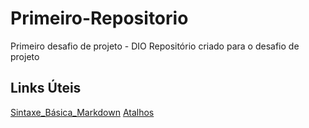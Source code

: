 # Primeiro-Repositorio
Primeiro desafio de projeto - DIO
Repositório criado para o desafio de projeto

## Links Úteis
[Sintaxe_Básica_Markdown](https://www.markdownguide.org/basic-syntax/)
[Atalhos](https://cheatsheets.zip/index.htm)
